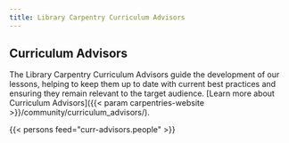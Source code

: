 ```yaml
---
title: Library Carpentry Curriculum Advisors
---
```


## Curriculum Advisors

The Library Carpentry Curriculum Advisors guide the development of our lessons, helping to keep them up to date with current best practices and ensuring they remain relevant to the target audience. [Learn more about Curriculum Advisors]({{< param carpentries-website >}}/community/curriculum_advisors/).


{{< persons feed="curr-advisors.people" >}}

